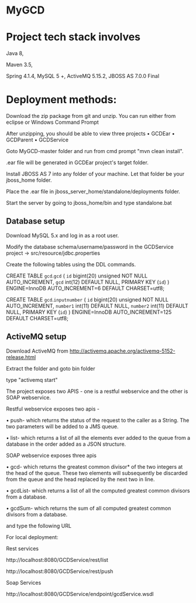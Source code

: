# MyGCD

# Project tech stack involves 

Java 8,

Maven 3.5,

Spring 4.1.4,
MySQL 5 +,
ActiveMQ 5.15.2,
JBOSS AS 7.0.0 Final

# Deployment methods:

Download the zip package from git and unzip. You can run either from eclipse or Windows Command Prompt

After unzipping, you should be able to view three projects
• GCDEar
• GCDParent
• GCDService

Goto MyGCD-master folder and run from cmd prompt "mvn clean install".

.ear file will be generated in GCDEar project's target folder.

Install JBOSS AS 7 into any folder of your machine. Let that folder be your jboss_home folder.

Place the .ear file in jboss_server_home/standalone/deployments folder.

Start the server by going to jboss_home/bin and type standalone.bat

## Database setup

Download MySQL 5.x and log in as a root user. 

Modify the database schema/username/password in the GCDService project -> src/resource/jdbc.properties 

Create the following tables using the DDL commands.

CREATE TABLE `gcd`.`gcd` (
  `id` bigint(20) unsigned NOT NULL AUTO_INCREMENT,
  `gcd` int(12) DEFAULT NULL,
  PRIMARY KEY (`id`)
) ENGINE=InnoDB AUTO_INCREMENT=6 DEFAULT CHARSET=utf8;

CREATE TABLE `gcd`.`inputnumber` (
  `id` bigint(20) unsigned NOT NULL AUTO_INCREMENT,
  `number1` int(11) DEFAULT NULL,
  `number2` int(11) DEFAULT NULL,
  PRIMARY KEY (`id`)
) ENGINE=InnoDB AUTO_INCREMENT=125 DEFAULT CHARSET=utf8;

## ActiveMQ setup

Download ActiveMQ from http://activemq.apache.org/activemq-5152-release.html

Extract the folder and goto bin folder

type "activemq start"

The project exposes two APIS - one is a restful webservice and the other is SOAP webservice.

Restful webservice exposes two apis - 

•	push-	which returns the status of the request to the caller as a String. The two parameters will be added to a JMS queue.

• list-	which returns a list of all the elements ever added to the queue from a database in the order added as a JSON structure. 

SOAP webservice exposes three apis

•	gcd- which returns the greatest common divisor* of the two integers at the head of the queue. These two elements will subsequently be discarded from the queue and the head replaced by the next two in line.

•	gcdList- which returns a list of all the computed greatest common divisors from a database. 

•	gcdSum- which returns the sum of all computed greatest common divisors from a database.

and type the following URL

For local deployment:

Rest services

http://localhost:8080/GCDService/rest/list

http://localhost:8080/GCDService/rest/push

Soap Services

http://localhost:8080/GCDService/endpoint/gcdService.wsdl
